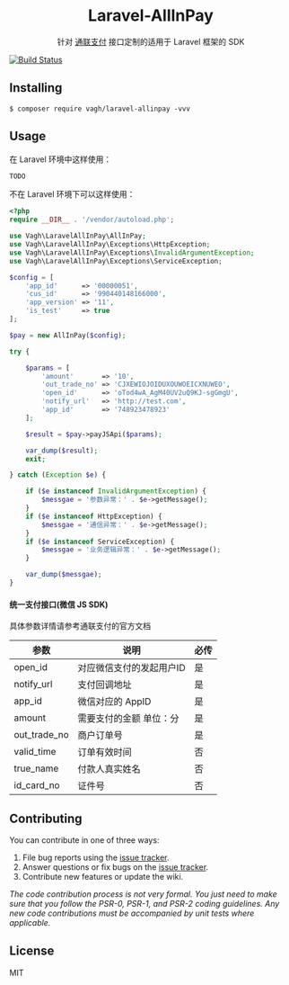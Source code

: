 <h1 align="center"> Laravel-AllInPay </h1>

<p align="center">针对 <a href="http://www.allinpay.com/">通联支付</a> 接口定制的适用于 Laravel 框架的 SDK</p>

[![Build Status](https://travis-ci.org/vagh/laravel-allinpay.svg?branch=master)](https://travis-ci.org/vagh/laravel-allinpay)

## Installing

```shell
$ composer require vagh/laravel-allinpay -vvv
```

## Usage

在 Laravel 环境中这样使用：

```bash
TODO
```

不在 Laravel 环境下可以这样使用：

```php
<?php
require __DIR__ . '/vendor/autoload.php';

use Vagh\LaravelAllInPay\AllInPay;
use Vagh\LaravelAllInPay\Exceptions\HttpException;
use Vagh\LaravelAllInPay\Exceptions\InvalidArgumentException;
use Vagh\LaravelAllInPay\Exceptions\ServiceException;

$config = [
    'app_id'      => '00000051',
    'cus_id'      => '990440148166000',
    'app_version' => '11',
    'is_test'     => true
];

$pay = new AllInPay($config);

try {

    $params = [
        'amount'       => '10',
        'out_trade_no' => 'CJXEWIOJOIDUXOUWOEICXNUWEO',
        'open_id'      => 'oTod4wA_AgM40UV2uQ9KJ-sgGmgU',
        'notify_url'   => 'http://test.com',
        'app_id'       => '748923478923'
    ];

    $result = $pay->payJSApi($params);

    var_dump($result);
    exit;

} catch (Exception $e) {

    if ($e instanceof InvalidArgumentException) {
        $messgae = '参数异常：' . $e->getMessage();
    }
    if ($e instanceof HttpException) {
        $messgae = '通信异常：' . $e->getMessage();
    }
    if ($e instanceof ServiceException) {
        $messgae = '业务逻辑异常：' . $e->getMessage();
    }

    var_dump($messgae);
}
```

#### 统一支付接口(微信 JS SDK)

具体参数详情请参考通联支付的官方文档

| 参数  | 说明 | 必传 |
| ------------- | ------------- | ------------- |
| open_id  | 对应微信支付的发起用户ID  | 是 |
| notify_url | 支付回调地址  | 是 |
| app_id | 微信对应的 AppID | 是 |
| amount | 需要支付的金额 单位：分 | 是 |
| out_trade_no | 商户订单号 | 是 |
| valid_time | 订单有效时间 | 否 |
| true_name | 付款人真实姓名 | 否 |
| id_card_no | 证件号 | 否 |

## Contributing

You can contribute in one of three ways:

1. File bug reports using the [issue tracker](https://github.com/vagh/laravel-allinpay/issues).
2. Answer questions or fix bugs on the [issue tracker](https://github.com/vagh/laravel-allinpay/issues).
3. Contribute new features or update the wiki.

_The code contribution process is not very formal. You just need to make sure that you follow the PSR-0, PSR-1, and PSR-2 coding guidelines. Any new code contributions must be accompanied by unit tests where applicable._

## License

MIT